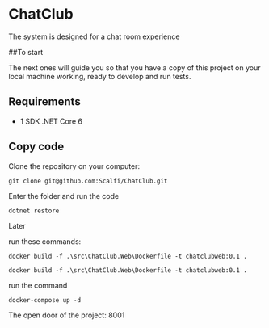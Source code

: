 # ChatClub


<p>The system is designed for a chat room experience</p>
##To start
<p>The next ones will guide you so that you have a copy of this project on your local machine working, ready to develop and run tests.<p>

## Requirements
+ 1 SDK .NET Core 6

## Copy code

<p>Clone the repository on your computer:</p>

```git clone git@github.com:Scalfi/ChatClub.git```

<p>Enter the folder and run the code</p>

```dotnet restore```

Later

run these commands:

```docker build -f .\src\ChatClub.Web\Dockerfile -t chatclubweb:0.1 .```


```docker build -f .\src\ChatClub.Web\Dockerfile -t chatclubweb:0.1 .```

run the command 

```docker-compose up -d```

The open door of the project: 8001
